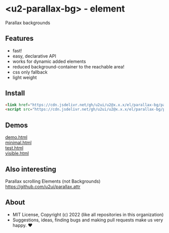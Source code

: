# &lt;u2-parallax-bg&gt; - element
Parallax backgrounds

## Features

- fast!
- easy, declarative API
- works for dynamic added elements
- reduced background-container to the reachable area!
- css only fallback
- light weight

## Install

```html
<link href="https://cdn.jsdelivr.net/gh/u2ui/u2@x.x.x/el/parallax-bg/parallax-bg.min.css" rel=stylesheet>
<script src="https://cdn.jsdelivr.net/gh/u2ui/u2@x.x.x/el/parallax-bg/parallax-bg.min.js" type=module async></script>
```

## Demos

[demo.html](http://gcdn.li/u2ui/u2@main/el/parallax-bg/tests/demo.html)  
[minimal.html](http://gcdn.li/u2ui/u2@main/el/parallax-bg/tests/minimal.html)  
[test.html](http://gcdn.li/u2ui/u2@main/el/parallax-bg/tests/test.html)  
[visible.html](http://gcdn.li/u2ui/u2@main/el/parallax-bg/tests/visible.html)  

## Also interesting

Parallax scrolling Elements (not Backgrounds)
https://github.com/u2ui/parallax.attr

## About

- MIT License, Copyright (c) 2022 <u2> (like all repositories in this organization) <br>
- Suggestions, ideas, finding bugs and making pull requests make us very happy. ♥

